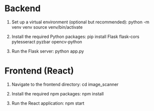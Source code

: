 # Backend
1. Set up a virtual environment (optional but recommended):
   python -m venv venv
   source venv/bin/activate

2. Install the required Python packages:
   pip install Flask flask-cors   pytesseract pyzbar opencv-python

3. Run the Flask server:
   python app.py

# Frontend (React)

1. Navigate to the frontend directory:
   cd image_scanner
   
2. Install the required npm packages:
   npm install

3. Run the React application:
   npm start
